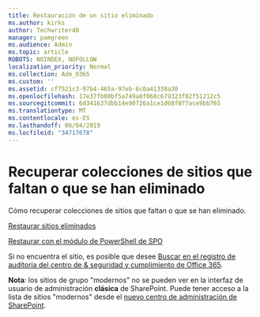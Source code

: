 ```yaml
---
title: Restauración de un sitio eliminado
ms.author: kirks
author: Techwriter40
manager: pamgreen
ms.audience: Admin
ms.topic: article
ROBOTS: NOINDEX, NOFOLLOW
localization_priority: Normal
ms.collection: Adm_O365
ms.custom: ''
ms.assetid: cf7521c3-97b4-465a-97eb-6c0a41338a30
ms.openlocfilehash: 17e37fb00bf5a749a8f068c679323f82f51212c5
ms.sourcegitcommit: 6d341637dbb14e90726a1ce1d68f077ace9bb765
ms.translationtype: MT
ms.contentlocale: es-ES
ms.lasthandoff: 06/04/2019
ms.locfileid: "34717678"
---
```

# <a name="recover-missing-or-deleted-site-collections"></a>Recuperar colecciones de sitios que faltan o que se han eliminado

Cómo recuperar colecciones de sitios que faltan o que se han eliminado.

[Restaurar sitios eliminados](https://docs.microsoft.com/en-us/sharepoint/restore-deleted-site-collection)

[Restaurar con el módulo de PowerShell de SPO](https://support.office.com/en-us/article/Introduction-to-the-SharePoint-Online-Management-Shell-C16941C3-19B4-4710-8056-34C034493429)

Si no encuentra el sitio, es posible que desee [Buscar en el registro de auditoría del centro de &amp; seguridad y cumplimiento de Office 365](https://docs.microsoft.com/en-us/office365/securitycompliance/search-the-audit-log-in-security-and-compliance).

**Nota**: los sitios de grupo "modernos" no se pueden ver en la interfaz de usuario de administración **clásica** de SharePoint. Puede tener acceso a la lista de sitios "modernos" desde el [nuevo centro de administración de SharePoint](https://docs.microsoft.com/en-us/sharepoint/get-started-new-admin-center).


